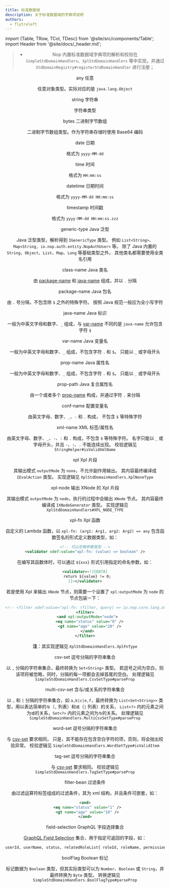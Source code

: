 ```yaml
---
title: 标准数据域
description: 关于标准数据域的字典项说明
authors:
  - flytreleft
---
```


import {Table, TRow, TCol, TDesc} from '@site/src/components/Table';
import Header from '@site/docs/\_header.md';

<Header />

> - Nop 内置标准数据域字典项的解析和校验在
>   `SimpleStdDomainHandlers`、`XplStdDomainHandlers`
>   等中实现，并通过 `StdDomainRegistry#registerStdDomainHandler` 进行注册；

<Table head={['字典值', '字典名称']}>

<!-- -->

<TRow><TCol id="opt_any"> any </TCol>
<TCol> 任意 </TCol><TDesc>

任意对象类型。实际对应的是 `java.lang.Object`

</TDesc></TRow>

<!-- -->

<TRow><TCol id="opt_string"> string </TCol>
<TCol> 字符串 </TCol><TDesc>

字符串类型

</TDesc></TRow>

<!-- -->

<TRow><TCol id="opt_bytes"> bytes </TCol>
<TCol> 二进制字节数组 </TCol><TDesc>

二进制字节数组类型。作为字符串存储时使用 Base64 编码

</TDesc></TRow>

<!-- -->

<TRow><TCol id="opt_date"> date </TCol>
<TCol> 日期 </TCol><TDesc>

格式为 `yyyy-MM-dd`

</TDesc></TRow>

<!-- -->

<TRow><TCol id="opt_time"> time </TCol>
<TCol> 时间 </TCol><TDesc>

格式为 `HH:mm:ss`

</TDesc></TRow>

<!-- -->

<TRow><TCol id="opt_datetime"> datetime </TCol>
<TCol> 日期时间 </TCol><TDesc>

格式为 `yyyy-MM-dd HH:mm:ss`

</TDesc></TRow>

<!-- -->

<TRow><TCol id="opt_timestamp"> timestamp </TCol>
<TCol> 时间戳 </TCol><TDesc>

格式为 `yyyy-MM-dd HH:mm:ss.zzz`

</TDesc></TRow>

<!-- -->

<TRow><TCol id="opt_generic_type"> generic-type </TCol>
<TCol> Java 泛型 </TCol><TDesc>

Java 泛型类型，解析得到 `IGenericType` 类型。
例如 `List<String>`、`Map<String, io.nop.auth.entity.NopAuthUser>` 等。
除了 Java 内置的 `String`、`Object`、`List`、`Map`、`Long` 等基础类型之外，
其他类名都需要使用全类名引用

</TDesc></TRow>

<!-- -->

<TRow><TCol id="opt_class_name"> class-name </TCol>
<TCol> Java 类名 </TCol><TDesc>

由 [package-name](#opt_package_name)
和 [java-name](#opt_java_name) 组成，并以 `.` 分隔

</TDesc></TRow>

<!-- -->

<TRow><TCol id="opt_package_name"> package-name </TCol>
<TCol> Java 包名 </TCol><TDesc>

由 `.` 号分隔，不包含除 `$` 之外的特殊字符。
按照 Java 规范一般应为全小写字符

</TDesc></TRow>

<!-- -->

<TRow><TCol id="opt_java_name"> java-name </TCol>
<TCol> Java 标识 </TCol><TDesc>

一般为中英文字母和数字、`_` 组成，与
[var-name](#opt_var_name) 不同的是 `java-name` 允许包含字符 `$`

</TDesc></TRow>

<!-- -->

<TRow><TCol id="opt_var_name"> var-name </TCol>
<TCol> Java 变量名 </TCol><TDesc>

一般为中英文字母和数字、`_` 组成，不包含字符 `.` 和 `$`。
只能以 `_` 或字母开头

</TDesc></TRow>

<!-- -->

<TRow><TCol id="opt_prop_name"> prop-name </TCol>
<TCol> Java 属性名 </TCol><TDesc>

一般为中英文字母和数字、`_` 组成，不包含字符 `.` 和 `$`。
只能以 `_` 或字母开头

</TDesc></TRow>

<!-- -->

<TRow><TCol id="opt_prop_path"> prop-path </TCol>
<TCol> Java 复合属性名 </TCol><TDesc>

由一个或者多个 [prop-name](#opt_prop_name) 构成，并通过字符 `.` 来分隔

</TDesc></TRow>

<!-- -->

<TRow><TCol id="opt_conf_name"> conf-name </TCol>
<TCol> 配置变量名 </TCol><TDesc>

由英文字母、数字、`_`、`-` 和 `.` 构成，
不包含 `$` 等特殊字符

</TDesc></TRow>

<!-- -->

<TRow><TCol id="opt_xml_name"> xml-name </TCol>
<TCol> XML 标签/属性名 </TCol><TDesc>

由英文字母、数字、`_`、`-`、`:` 和 `.` 构成，不包含 `$` 等特殊字符。
名字只能以 `_` 或字母开头，并且 `-`、`:`、`.` 不能连续出现。
校验逻辑见 `StringHelper#isValidXmlName`

</TDesc></TRow>

<!-- -->

<TRow><TCol id="opt_xpl"> xpl </TCol>
<TCol> Xpl 片段 </TCol><TDesc>

其输出模式 `outputMode` 为 `none`，不允许副作用输出。
其内容最终编译成 `IEvalAction` 类型。
实现逻辑见 `XplStdDomainHandlers.XplNoneType`

</TDesc></TRow>

<!-- -->

<TRow><TCol id="opt_xpl_node"> xpl-node </TCol>
<TCol> 输出 XNode 的 Xpl 片段 </TCol><TDesc>

其输出模式 `outputMode` 为 `node`，执行的过程中会输出 `XNode` 节点。
其内容最终编译成 `IXNodeGenerator` 类型。
实现逻辑见 `XplStdDomainHandlers#XPL_NODE_TYPE`

</TDesc></TRow>

<!-- -->

<TRow><TCol id="opt_xpl_fn"> xpl-fn </TCol>
<TCol> Xpl 函数 </TCol><TDesc>

自定义的 Lambda 函数，以 `xpl-fn: (arg1: Arg1, arg2: Arg2) => any`
包含函数签名的形式定义数据类型，如：

```xml
<!-- 可以忽略参数类型 -->
<validator xdef:value="xpl-fn: (value) => boolean" />
```

在编写其函数体时，可以通过 `${xxx}` 形式引用指定的命名参数，如：

```xml {2}
<validator><![CDATA[
  return ${value} != 0;
]]></validator>
```

若是使用 Xpl 来输出 `XNode` 节点，则需要一个设置了
`xpl:outputMode` 为 `node` 的节点包装一下：

```xml {3}
<!-- <filter xdef:value="xpl-fn: (filter, query) => io.nop.core.lang.xml.XNode" /> -->
<filter>
  <and xpl:outputMode="node">
    <eq name="status" value="0" />
    <gt name="age" value="20" />
  </and>
</filter>
```

**注**：其实现逻辑见 `XplStdDomainHandlers.XplFnType`

</TDesc></TRow>

<!-- -->

<TRow><TCol id="opt_csv_set"> csv-set </TCol>
<TCol> 逗号分隔的字符串集合 </TCol><TDesc>

以 `,` 分隔的字符串集合，最终转换为 `Set<String>` 类型。
若逗号之间为空白，则该项将被忽略，同时，分隔的每一项都会去掉首尾的空白。
处理逻辑见 `SimpleStdDomainHandlers.CsvSetType#parseProp`

</TDesc></TRow>

<!-- -->

<TRow><TCol id="opt_multi_csv_set"> multi-csv-set </TCol>
<TCol> 含与/或关系的字符串集合 </TCol><TDesc>

以 `,` 和 `|` 分隔的字符串集合，如 `a,b|c|e,f`，最终转换为
`List<Set<String>>` 类型，用以表达简单的`与`（`,` 列表）和`或`（`|` 列表）的关系，
`List<?>` 内的元素之间为`或`的关系，`Set<?>` 内的元素之间为`与`的关系。
处理逻辑见 `SimpleStdDomainHandlers.MultiCsvSetType#parseProp`

</TDesc></TRow>

<!-- -->

<TRow><TCol id="opt_word_set"> word-set </TCol>
<TCol> 逗号分隔的字符串集合 </TCol><TDesc>

与 [csv-set](#opt_csv_set) 要求相同，
只是，其不能存在包含空白字符的项，否则，将会抛出校验异常。
校验逻辑见 `SimpleStdDomainHandlers.WordSetType#isValidItem`

</TDesc></TRow>

<!-- -->

<TRow><TCol id="opt_tag_set"> tag-set </TCol>
<TCol> 逗号分隔的字符串集合 </TCol><TDesc>

与 [csv-set](#opt_csv_set) 要求相同。
校验逻辑见 `SimpleStdDomainHandlers.TagSetType#parseProp`

</TDesc></TRow>

<!-- -->

<TRow><TCol id="opt_filter_bean"> filter-bean </TCol>
<TCol> 过滤条件 </TCol><TDesc>

由过滤运算符标签组成的过滤条件，其为 xml 结构，并且条件可嵌套，如：

```xml
<and>
  <eq name="status" value="1" />
  <gt name="age" value="10" />
</and>
```

</TDesc></TRow>

<!-- -->

<TRow><TCol id="opt_field_selection"> field-selection </TCol>
<TCol> GraphQL 字段选择集合 </TCol><TDesc>

[GraphQL Field Selection](https://www.graphql-java.com/documentation/field-selection/)
集合，用于指定可返回的字段，如：

```graphql
userId, userName, status, relatedRoleList{ roleId, roleName, permissionList{ id, name } }
```

</TDesc></TRow>

<!-- -->

<TRow><TCol id="opt_boolFlag"> boolFlag </TCol>
<TCol> Boolean 标记 </TCol><TDesc>

标记数据为 `Boolean` 类型，但其实际类型可以为 `Number`、`Boolean`
或 `String`，并最终转换为 `Byte` 类型。
转换逻辑见 `SimpleStdDomainHandlers.BoolFlagType#parseProp`

</TDesc></TRow>

<!-- -->

<TRow><TCol id="opt_"> </TCol>
<TCol> </TCol><TDesc>

</TDesc></TRow>

</Table>
